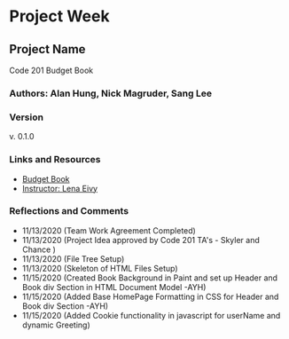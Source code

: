 # Project Week

## Project Name

Code 201
Budget Book

### Authors: Alan Hung, Nick Magruder, Sang Lee

### Version
v. 0.1.0

### Links and Resources

- [Budget Book](index.html)
- [Instructor: Lena Eivy](mailto:lena@codefellows.com)

### Reflections and Comments

- 11/13/2020 (Team Work Agreement Completed)
- 11/13/2020 (Project Idea approved by Code 201 TA's - Skyler and Chance )
- 11/13/2020 (File Tree Setup)
- 11/13/2020 (Skeleton of HTML Files Setup)
- 11/15/2020 (Created Book Background in Paint and set up Header and Book div Section in HTML Document Model -AYH)
- 11/15/2020 (Added Base HomePage Formatting in CSS for Header and Book div Section -AYH)
- 11/15/2020 (Added Cookie functionality in javascript for userName and dynamic Greeting)
